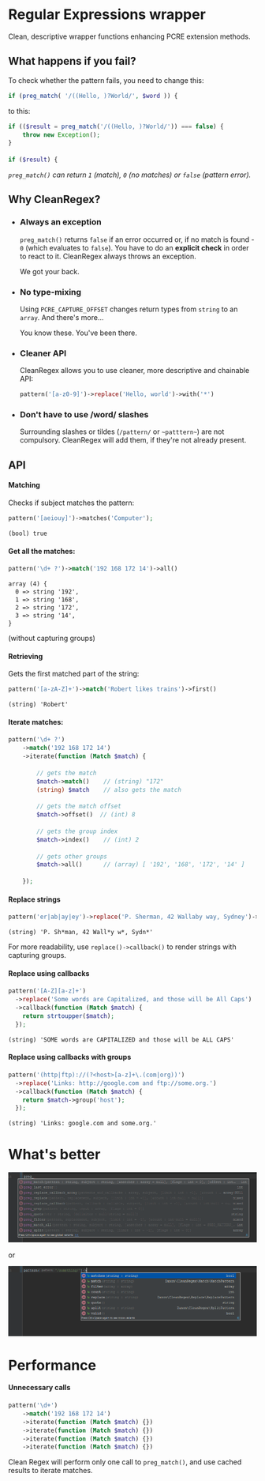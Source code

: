 # Regular Expressions wrapper

Clean, descriptive wrapper functions enhancing PCRE extension methods.


## What happens if you fail?
To check whether the pattern fails, you need to change this:
```php
if (preg_match( '/((Hello, )?World/', $word )) {
```

to this:

```php
if (($result = preg_match('/((Hello, )?World/')) === false) {
    throw new Exception();
}

if ($result) {
```
*`preg_match()`  can return `1` (match), `0` (no matches) or `false` (pattern error).*

## Why CleanRegex?

* ###  Always an exception
  `preg_match()` returns `false` if an error occurred or, if no match is found - `0` (which evaluates to `false`).  You have to do an **explicit check** in order to react to it. CleanRegex always throws an exception. 

  We got your back.

* ### No type-mixing
  Using `PCRE_CAPTURE_OFFSET` changes return types from `string` to an `array`. And there's more...

  You know these. You've been there.

* ### Cleaner API

  CleanRegex allows you to use cleaner, more descriptive and chainable API:

  ```php
  pattern('[a-z0-9]')->replace('Hello, world')->with('*')
  ```
  
* ### Don't have to use /word/ slashes
  Surrounding slashes or tildes (`/pattern/` or  `~patttern~`) are not compulsory. CleanRegex will add them, if they're not already present. 
  
## API

#### Matching

Checks if subject matches the pattern:
```php
pattern('[aeiouy]')->matches('Computer');
```
```
(bool) true
```

#### Get all the matches:
```php
pattern('\d+ ?')->match('192 168 172 14')->all()
```
```
array (4) {
  0 => string '192',
  1 => string '168',
  2 => string '172',
  3 => string '14',
}
```
(without capturing groups)

#### Retrieving

Gets the first matched part of the string:
```php
pattern('[a-zA-Z]+')->match('Robert likes trains')->first()
```
```
(string) 'Robert'
```

#### Iterate matches:
```php
pattern('\d+ ?')
    ->match('192 168 172 14')
    ->iterate(function (Match $match) {

        // gets the match
        $match->match()    // (string) "172"
        (string) $match    // also gets the match

        // gets the match offset 
        $match->offset()  // (int) 8
        
        // gets the group index
        $match->index()    // (int) 2

        // gets other groups
        $match->all()      // (array) [ '192', '168', '172', '14' ]

    });
```

#### Replace strings

```php
pattern('er|ab|ay|ey')->replace('P. Sherman, 42 Wallaby way, Sydney')->with('*')
```
```
(string) 'P. Sh*man, 42 Wall*y w*, Sydn*'
```

For more readability, use `replace()->callback()` to render strings with capturing groups.

#### Replace using callbacks

```php
pattern('[A-Z][a-z]+')
  ->replace('Some words are Capitalized, and those will be All Caps')
  ->callback(function (Match $match) {
    return strtoupper($match);
  });
```
```
(string) 'SOME words are CAPITALIZED and those will be ALL CAPS'
```

#### Replace using callbacks with groups

```php
pattern('(http|ftp)://(?<host>[a-z]+\.(com|org))')
  ->replace('Links: http://google.com and ftp://some.org.')
  ->callback(function (Match $match) {
    return $match->group('host');
  });
```
```
(string) 'Links: google.com and some.org.'
```

# What's better
![Ugly api](php.api.png)

or

![Pretty api](clean.api.png)

# Performance

#### Unnecessary calls
```php
pattern('\d+')
    ->match('192 168 172 14')
    ->iterate(function (Match $match) {})
    ->iterate(function (Match $match) {})
    ->iterate(function (Match $match) {})
    ->iterate(function (Match $match) {})
```

Clean Regex will perform only one call to `preg_match()`, and use cached results to iterate matches.
